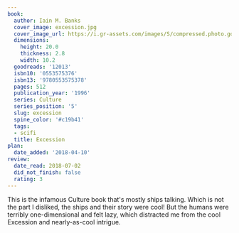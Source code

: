 ```yaml
---
book:
  author: Iain M. Banks
  cover_image: excession.jpg
  cover_image_url: https://i.gr-assets.com/images/S/compressed.photo.goodreads.com/books/1288930712l/12013._SX98_.jpg
  dimensions:
    height: 20.0
    thickness: 2.8
    width: 10.2
  goodreads: '12013'
  isbn10: '0553575376'
  isbn13: '9780553575378'
  pages: 512
  publication_year: '1996'
  series: Culture
  series_position: '5'
  slug: excession
  spine_color: '#c19b41'
  tags:
  - scifi
  title: Excession
plan:
  date_added: '2018-04-10'
review:
  date_read: 2018-07-02
  did_not_finish: false
  rating: 3
---
```


This is the infamous Culture book that's mostly ships talking. Which is not the part I disliked, the ships and their story were cool! But the humans were terribly one-dimensional and felt lazy, which distracted me from the cool Excession and nearly-as-cool intrigue.
